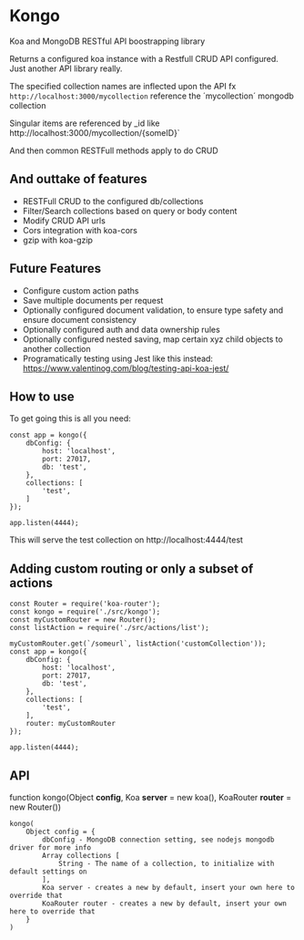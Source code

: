 # Kongo
Koa and MongoDB RESTful API boostrapping library

Returns a configured koa instance with a Restfull CRUD API configured.
Just another API library really.

The specified collection names are inflected upon the API fx `http://localhost:3000/mycollection`
reference the ´mycollection´ mongodb collection

Singular items are referenced by _id like http://localhost:3000/mycollection/{someID}`

And then common RESTFull methods apply to do CRUD

## And outtake of features
- RESTFull CRUD to the configured db/collections
- Filter/Search collections based on query or body content
- Modify CRUD API urls
- Cors integration with koa-cors
- gzip with koa-gzip

## Future Features
- Configure custom action paths
- Save multiple documents per request
- Optionally configured document validation, to ensure type safety and ensure document consistency
- Optionally configured auth and data ownership rules
- Optionally configured nested saving, map certain xyz child objects to another collection
- Programatically testing using Jest like this instead: https://www.valentinog.com/blog/testing-api-koa-jest/

## How to use
To get going this is all you need:
```
const app = kongo({
    dbConfig: {
        host: 'localhost',
        port: 27017,
        db: 'test',
    },
    collections: [
        'test',
    ]
});

app.listen(4444);
```

This will serve the test collection on http://localhost:4444/test

## Adding custom routing or only a subset of actions
```
const Router = require('koa-router');
const kongo = require('./src/kongo');
const myCustomRouter = new Router();
const listAction = require('./src/actions/list');

myCustomRouter.get(`/someurl`, listAction('customCollection'));
const app = kongo({
    dbConfig: {
        host: 'localhost',
        port: 27017,
        db: 'test',
    },
    collections: [
        'test',
    ],
    router: myCustomRouter
});

app.listen(4444);
```

## API
function kongo(Object **config**, Koa **server** = new koa(), KoaRouter **router** = new Router())
```
kongo(
    Object config = {
        dbConfig - MongoDB connection setting, see nodejs mongodb driver for more info
        Array collections [
            String - The name of a collection, to initialize with default settings on
        ],
        Koa server - creates a new by default, insert your own here to override that
        KoaRouter router - creates a new by default, insert your own here to override that
    }
)
```
